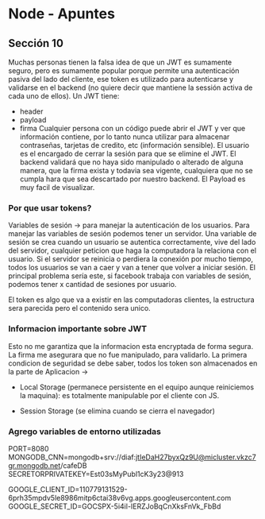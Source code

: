 # Node - Apuntes

## Sección 10
Muchas personas tienen la falsa idea de que un JWT es sumamente seguro, 
pero es sumamente popular porque permite una autenticación pasiva del lado del cliente,
ese token es utilizado para autenticarse y validarse en el backend (no quiere decir que mantiene la sessión activa de cada uno de ellos).
Un JWT tiene:
  - header
  - payload
  - firma
Cualquier persona con un código puede abrir el JWT y ver que información contiene, por lo tanto nunca
utilizar para almacenar contraseñas, tarjetas de credito, etc (información sensible).
El usuario es el encargado de cerrar la sesión para que se elimine el JWT. 
El backend validará que no haya sido manipulado o alterado de alguna manera, que la firma exista y todavia sea vigente, cualquiera que no se cumpla hara que sea descartado por nuestro backend.
El Payload es muy facil de visualizar.

### Por que usar tokens?
Variables de sesión -> para manejar la autenticación de los usuarios.
Para manejar las variables de sesión podemos tener un servidor. Una variable de sesión se crea cuando 
un usuario se autentica correctamente, vive del lado del servidor, cualquier peticion que haga la computadora
la relaciona con el usuario.
Si el servidor se reinicia o perdiera la conexión por mucho tiempo, todos los usuarios se van a caer y van a tener que volver a iniciar sesión. El principal problema sería este, si facebook trabaja con variables de sesión, podemos tener x cantidad de sesiones por usuario.

El token es algo que va a existir en las computadoras clientes, la estructura sera parecida pero el contenido sera unico.

### Informacion importante sobre JWT
Esto no me garantiza que la informacion esta encryptada de forma segura.
La firma me asegurara que no fue manipulado, para validarlo.
La primera condicion de seguridad se debe saber, todos los token son almacenados en la parte de Aplicacion -> 
- Local Storage (permanece persistente en el equipo aunque reiniciemos la maquina): es totalmente manipulable por el cliente con JS.

- Session Storage (se elimina cuando se cierra el navegador)

### Agrego variables de entorno utilizadas

PORT=8080
MONGODB_CNN=mongodb+srv://diaf:jtIeDaH27byxQz9U@micluster.vkzc7gr.mongodb.net/cafeDB
SECRETORPRIVATEKEY=Est03sMyPubl1cK3y23@913

GOOGLE_CLIENT_ID=110779131529-6prh35mpdv5le8986mitp6ctai38v6vg.apps.googleusercontent.com
GOOGLE_SECRET_ID=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

